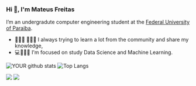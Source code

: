 

### Hi 👋, I'm Mateus Freitas
 I’m an undergradute computer engineering student at the [Federal University of Paraiba](https://www.ufpb.br/).
- 👨🏽‍🎓 👨🏽‍🏫 I always trying to learn a lot from the community and share my knowledge, 
- 💻👨🏽‍🔬 I'm focused on study Data Science and Machine Learning.

![YOUR github stats](https://github-readme-stats.vercel.app/api?username=MateusFreitas-C)
![Top Langs](https://github-readme-stats.vercel.app/api/top-langs/?username=MateusFreitas-C)

[<img src = "https://img.shields.io/badge/instagram-%23E4405F.svg?&style=for-the-badge&logo=instagram&logoColor=white">](https://www.instagram.com/Mateusf_c/) 
[<img src = "https://img.shields.io/badge/mateus__freitascorreia@hotmail.com-0078D4?style=for-the-badge&logo=microsoft-outlook&logoColor=white">](mailto:mateus_freitascorreia@hotmail.com)

